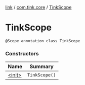 [link](../../index.md) / [com.tink.core](../index.md) / [TinkScope](./index.md)

# TinkScope

`@Scope annotation class TinkScope`

### Constructors

| Name | Summary |
|---|---|
| [&lt;init&gt;](-init-.md) | `TinkScope()` |
